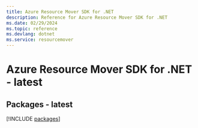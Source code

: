 ```yaml
---
title: Azure Resource Mover SDK for .NET
description: Reference for Azure Resource Mover SDK for .NET
ms.date: 02/29/2024
ms.topic: reference
ms.devlang: dotnet
ms.service: resourcemover
---
```

# Azure Resource Mover SDK for .NET - latest
## Packages - latest
[!INCLUDE [packages](resource-mover-index.md)]